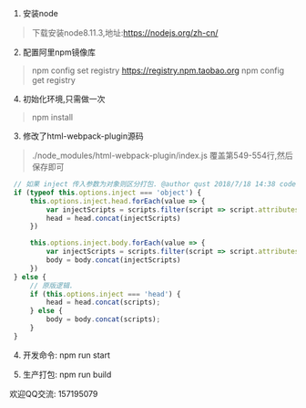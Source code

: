 1. 安装node
  > 下载安装node8.11.3,地址:https://nodejs.org/zh-cn/
2. 配置阿里npm镜像库
  > npm config set registry https://registry.npm.taobao.org
  > npm config get registry
4. 初始化环境,只需做一次
  > npm install
3. 修改了html-webpack-plugin源码
  > ./node_modules/html-webpack-plugin/index.js 覆盖第549-554行,然后保存即可

```js
 // 如果 inject 传入参数为对象则区分打包. @author qust 2018/7/18 14:38 code review
 if (typeof this.options.inject === 'object') {
     this.options.inject.head.forEach(value => {
         var injectScripts = scripts.filter(script => script.attributes.src.indexOf(value) > -1)
         head = head.concat(injectScripts)
     })

     this.options.inject.body.forEach(value => {
         var injectScripts = scripts.filter(script => script.attributes.src.indexOf(value) > -1)
         body = body.concat(injectScripts)
     })
 } else {
     // 原版逻辑.
     if (this.options.inject === 'head') {
         head = head.concat(scripts);
     } else {
         body = body.concat(scripts);
     }
 }
```

4. 开发命令: npm run start

5. 生产打包: npm run build

欢迎QQ交流: 157195079